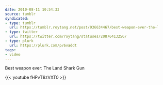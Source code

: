 ```yaml
---
date: 2010-08-11 10:54:33
source: tumblr
syndicated:
- type: tumblr
  url: https://tumblr.roytang.net/post/936634467/best-weapon-ever-the-land-shark-gun
- type: twitter
  url: https://twitter.com/roytang/statuses/20876413256/
- type: plurk
  url: https://plurk.com/p/6vaddt
tags:
- video
---
```


<p>Best weapon ever: The Land Shark Gun</p>

{{< youtube fHPvT8zVXT0 >}}